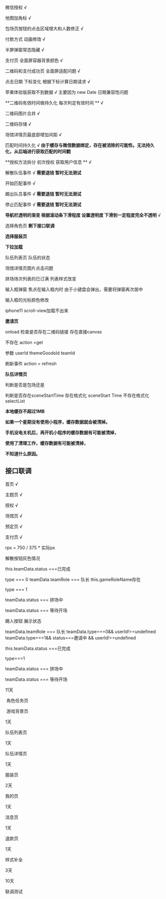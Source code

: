 微信授权  √

地图加角标  √

包场页按钮的点击区域增大和人数修正 √

付款方式 动画修改  √

半屏弹窗常态隐藏  √

支付页 全面屏容器背景颜色  √

二维码和支付成功页 全面屏适配问题   √

点击日期   下标变化  根据下标计算日期请求  √

苹果体验版获取不到数据  √   主要因为 new Date 日期兼容性问题  

**二维码有效时间做持久化 每次判定有效时间 ** √ 

二维码图片合并  √

二维码存储  √

场馆详情页最底部增加间距  √

匹配时间持久化 √ **由于缓存与微信数据绑定，存在被消除的可能性。无法持久化，从后端进行获取匹配的时间戳**

**授权方法拆分 初次授权 获取用户信息 ** √

解散队伍事件  √ **需要退钱 暂时无法测试**

开始匹配事件 √

踢出队员事件 √  **需要退钱 暂时无法测试**

停止匹配事件 √  **需要退钱 暂时无法测试**

**导航栏透明的渐变 根据滚动条下滑程度 设置透明度 下滑到一定程度完全不透明** √

选择角色页 **剩下接口联调**

**选择服装页** 





**下拉加载**

队伍列表页  队伍的状态

场馆详情页图片点击问题  

拼场场次列表的已订满 列表样式改变  

输入框弹窗 焦点在输入框内时 由于小键盘会弹出，需要将弹窗再次居中  

输入框的光标颜色修改 

iphone11 scroll-view加载不出来



**邀请页**

onload  检查是否存在二维码链接 存在直接canvas

不存在 action =get

参数 userId themeGoodsId teamId 

刷新事件 action = refresh



**队伍详情页**

判断是否是包场还是

判断是否存在sceneStartTime
	存在格式化 sceneStart Time 
	不存在格式化 selectList





**本地缓存不超过1MB**

**如果一个星期没有使用小程序，缓存数据就会被清掉。**

**手机没电关机后，再开机小程序的缓存数据有可能被清掉，**

**使用了清理工作，缓存数据有可能被清掉，**

**不知道什么原因。**





## 接口联调

首页   √

主题页  √

授权  √

场馆页  √

预定页  √

支付页  √



rpx = 750 / 375 * 实际px



解散按钮灰色情况

this.teamData.status ===已完成

type === 0
	teamData.teamRole === 队长
	this.gameRoleName存在

type === 1

teamData.status === 拼场中

teamData.status === 等待开场



踢人按钮 展示状态

teamData.teamRole === 队长
	teamData.type===0&& userId!==undefined
	teamData.type===1&& status===邀请中 && userId!==undefined

this.teamData.status ===已完成

type===1

teamData.status === 拼场中

teamData.status === 等待开场



11天

​    角色任务页	

​    游戏背景页	

1天

队伍列表页 

 1天 

队伍详情页 

1天

服装页 

2天

我的页

1天

消息页

1天

退款页

1天

样式补全

3天



10天

联调测试